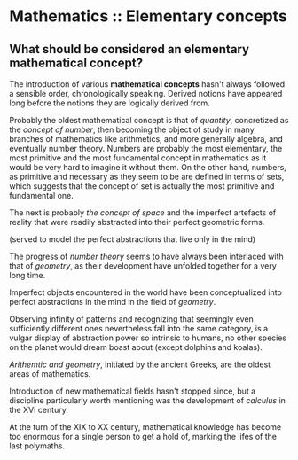 # Mathematics :: Elementary concepts

## What should be considered an elementary mathematical concept?

The introduction of various **mathematical concepts** hasn't always followed a sensible order, chronologically speaking. Derived notions have appeared long before the notions they are logically derived from.

Probably the oldest mathematical concept is that of *quantity*, concretized as the *concept of number*, then becoming the object of study in many branches of mathematics like arithmetics, and more generally algebra, and eventually number theory. Numbers are probably the most elementary, the most primitive and the most fundamental concept in mathematics as it would be very hard to imagine it without them. On the other hand, numbers, as primitive and necessary as they seem to be are defined in terms of sets, which suggests that the concept of set is actually the most primitive and fundamental one.





The next is probably *the concept of space* and the imperfect artefacts of reality that were readily abstracted into their perfect geometric forms. 

(served to model the perfect abstractions that live only in the mind) 


The progress of *number theory* seems to have always been interlaced with that of *geometry*, as their development have unfolded together for a very long time.

Imperfect objects encountered in the world have been conceptualized into perfect abstractions in the mind in the field of *geometry*.

Observing infinity of patterns and recognizing that seemingly even sufficiently different ones nevertheless fall into the same category, is a vulgar display of abstraction power so intrinsic to humans, no other species on the planet would dream boast about (except dolphins and koalas).

*Arithemtic and geometry*, initiated by the ancient Greeks, are the oldest areas of mathematics.

Introduction of new mathematical fields hasn't stopped since, but a discipline particularly worth mentioning was the development of *calculus* in the XVI century.

At the turn of the XIX to XX century, mathematical knowledge has become too enormous for a single person to get a hold of, marking the lifes of the last polymaths.
